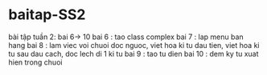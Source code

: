 # baitap-SS2
bài tập tuần 2: bai 6-> 10
bai 6 : tao class complex
bai 7 : lap menu ban hang
bai 8 : lam viec voi chuoi doc nguoc, viet hoa ki tu dau tien, viet hoa ki tu sau dau cach, doc lech di 1 ki tu
bai 9 : tao tu dien
bai 10 : dem ky tu xuat hien trong chuoi

